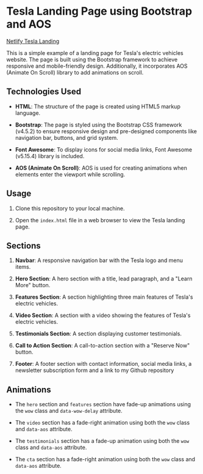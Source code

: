 # Tesla Landing Page using Bootstrap and AOS

[Netlify Tesla Landing](https://dulcet-scone-97c584.netlify.app/)

This is a simple example of a landing page for Tesla's electric vehicles website. The page is built using the Bootstrap framework to achieve responsive and mobile-friendly design. Additionally, it incorporates AOS (Animate On Scroll) library to add animations on scroll.

## Technologies Used

- **HTML**: The structure of the page is created using HTML5 markup language.

- **Bootstrap**: The page is styled using the Bootstrap CSS framework (v4.5.2) to ensure responsive design and pre-designed components like navigation bar, buttons, and grid system.

- **Font Awesome**: To display icons for social media links, Font Awesome (v5.15.4) library is included.

- **AOS (Animate On Scroll)**: AOS is used for creating animations when elements enter the viewport while scrolling.

## Usage

1. Clone this repository to your local machine.
   
2. Open the `index.html` file in a web browser to view the Tesla landing page.

## Sections

1. **Navbar**: A responsive navigation bar with the Tesla logo and menu items.

2. **Hero Section**: A hero section with a title, lead paragraph, and a "Learn More" button.

3. **Features Section**: A section highlighting three main features of Tesla's electric vehicles.

4. **Video Section**: A section with a video showing the features of Tesla's electric vehicles.

5. **Testimonials Section**: A section displaying customer testimonials.

6. **Call to Action Section**: A call-to-action section with a "Reserve Now" button.

7. **Footer**: A footer section with contact information, social media links, a newsletter subscription form and a link to my Github repository

## Animations

- The `hero` section and `features` section have fade-up animations using the `wow` class and `data-wow-delay` attribute.

- The `video` section has a fade-right animation using both the `wow` class and `data-aos` attribute.

- The `testimonials` section has a fade-up animation using both the `wow` class and `data-aos` attribute.

- The `cta` section has a fade-right animation using both the `wow` class and `data-aos` attribute.

